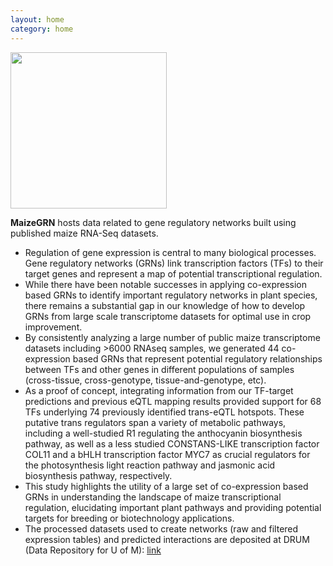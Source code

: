 ```yaml
---
layout: home
category: home
---
```


<img src="/maizeGRN/images/maizeGRN.png" height="250px">

**MaizeGRN** hosts data related to gene regulatory networks built using published maize RNA-Seq datasets.

- Regulation of gene expression is central to many biological processes.  Gene regulatory networks (GRNs) link transcription factors (TFs) to their target genes and represent a map of potential transcriptional regulation.  
- While there have been notable successes in applying co-expression based GRNs to identify important regulatory networks in plant species, there remains a substantial gap in our knowledge of how to develop GRNs from large scale transcriptome datasets for optimal use in crop improvement.
- By consistently analyzing a large number of public maize transcriptome datasets including >6000 RNAseq samples, we generated 44 co-expression based GRNs that represent potential regulatory relationships between TFs and other genes in different populations of samples (cross-tissue, cross-genotype, tissue-and-genotype, etc).
- As a proof of concept, integrating information from our TF-target predictions and previous eQTL mapping results provided support for 68 TFs underlying 74 previously identified trans-eQTL hotspots. These putative trans regulators span a variety of metabolic pathways, including a well-studied R1 regulating the anthocyanin biosynthesis pathway, as well as a less studied CONSTANS-LIKE transcription factor COL11 and a bHLH transcription factor MYC7 as crucial regulators for the photosynthesis light reaction pathway and jasmonic acid biosynthesis pathway, respectively.
- This study highlights the utility of a large set of co-expression based GRNs in understanding the landscape of maize transcriptional regulation, elucidating important plant pathways and providing potential targets for breeding or biotechnology applications.
- The processed datasets used to create networks (raw and filtered expression tables) and predicted interactions are deposited at DRUM (Data Repository for U of M): [link](https://conservancy.umn.edu/handle/11299/212030)
